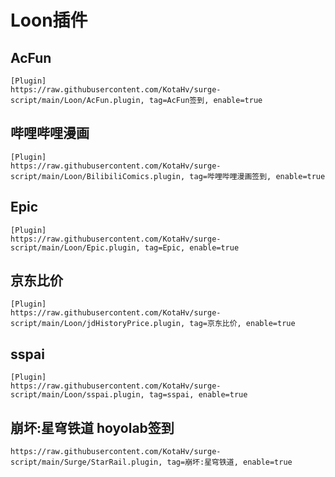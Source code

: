 # Loon插件

## AcFun

```
[Plugin]
https://raw.githubusercontent.com/KotaHv/surge-script/main/Loon/AcFun.plugin, tag=AcFun签到, enable=true
```

## 哔哩哔哩漫画

```
[Plugin]
https://raw.githubusercontent.com/KotaHv/surge-script/main/Loon/BilibiliComics.plugin, tag=哔哩哔哩漫画签到, enable=true
```

## Epic

```
[Plugin]
https://raw.githubusercontent.com/KotaHv/surge-script/main/Loon/Epic.plugin, tag=Epic, enable=true
```

## 京东比价

```
[Plugin]
https://raw.githubusercontent.com/KotaHv/surge-script/main/Loon/jdHistoryPrice.plugin, tag=京东比价, enable=true
```

## sspai

```
[Plugin]
https://raw.githubusercontent.com/KotaHv/surge-script/main/Loon/sspai.plugin, tag=sspai, enable=true
```


## 崩坏:星穹铁道 hoyolab签到

```
https://raw.githubusercontent.com/KotaHv/surge-script/main/Surge/StarRail.plugin, tag=崩坏:星穹铁道, enable=true
```
